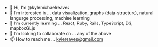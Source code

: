 - 👋 Hi, I’m @kylemichaelreaves
- 👀 I’m interested in ... data visualization, graphs (data-structure), natural language processing, machine learning
- 🌱 I’m currently learning ... React, Ruby, Rails, TypeScript, D3, mapboxGLjs
- 💞️ I’m looking to collaborate on ... any of the above
- 📫 How to reach me ... kylereaves@gmail.com

<!---
kylemichaelreaves/kylemichaelreaves is a ✨ special ✨ repository because its `README.md` (this file) appears on your GitHub profile.
You can click the Preview link to take a look at your changes.
--->
